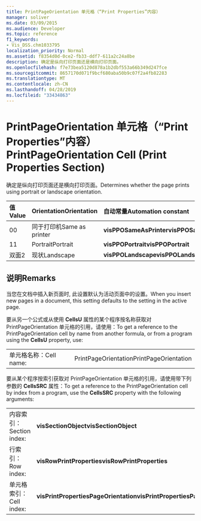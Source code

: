 ```yaml
---
title: PrintPageOrientation 单元格（“Print Properties”内容）
manager: soliver
ms.date: 03/09/2015
ms.audience: Developer
ms.topic: reference
f1_keywords:
- Vis_DSS.chm1033795
localization_priority: Normal
ms.assetid: f8354d0d-0ce2-fb33-ddf7-611a2c24a8be
description: 确定是纵向打印页面还是横向打印页面。
ms.openlocfilehash: f7e73bea5120d878a1b2dbf553a66b349d247fce
ms.sourcegitcommit: 8657170d071f9bcf680aba50b9c07f2a4fb82283
ms.translationtype: MT
ms.contentlocale: zh-CN
ms.lasthandoff: 04/28/2019
ms.locfileid: "33434863"
---
```

# <a name="printpageorientation-cell-print-properties-section"></a><span data-ttu-id="d8583-103">PrintPageOrientation 单元格（“Print Properties”内容）</span><span class="sxs-lookup"><span data-stu-id="d8583-103">PrintPageOrientation Cell (Print Properties Section)</span></span>

<span data-ttu-id="d8583-104">确定是纵向打印页面还是横向打印页面。</span><span class="sxs-lookup"><span data-stu-id="d8583-104">Determines whether the page prints using portrait or landscape orientation.</span></span>
  
|<span data-ttu-id="d8583-105">**值**</span><span class="sxs-lookup"><span data-stu-id="d8583-105">**Value**</span></span>|<span data-ttu-id="d8583-106">**Orientation**</span><span class="sxs-lookup"><span data-stu-id="d8583-106">**Orientation**</span></span>|<span data-ttu-id="d8583-107">**自动常量**</span><span class="sxs-lookup"><span data-stu-id="d8583-107">**Automation constant**</span></span>|
|:-----|:-----|:-----|
| <span data-ttu-id="d8583-108">0</span><span class="sxs-lookup"><span data-stu-id="d8583-108">0</span></span>  <br/> | <span data-ttu-id="d8583-109">同于打印机</span><span class="sxs-lookup"><span data-stu-id="d8583-109">Same as printer</span></span>  <br/> |<span data-ttu-id="d8583-110">**visPPOSameAsPrinter**</span><span class="sxs-lookup"><span data-stu-id="d8583-110">**visPPOSameAsPrinter**</span></span> <br/> |
| <span data-ttu-id="d8583-111">1</span><span class="sxs-lookup"><span data-stu-id="d8583-111">1</span></span>  <br/> | <span data-ttu-id="d8583-112">Portrait</span><span class="sxs-lookup"><span data-stu-id="d8583-112">Portrait</span></span>  <br/> |<span data-ttu-id="d8583-113">**visPPOPortrait**</span><span class="sxs-lookup"><span data-stu-id="d8583-113">**visPPOPortrait**</span></span> <br/> |
|<span data-ttu-id="d8583-114">双面</span><span class="sxs-lookup"><span data-stu-id="d8583-114">2</span></span>  <br/> |<span data-ttu-id="d8583-115">现状</span><span class="sxs-lookup"><span data-stu-id="d8583-115">Landscape</span></span>  <br/> |<span data-ttu-id="d8583-116">**visPPOLandscape**</span><span class="sxs-lookup"><span data-stu-id="d8583-116">**visPPOLandscape**</span></span> <br/> |
   
## <a name="remarks"></a><span data-ttu-id="d8583-117">说明</span><span class="sxs-lookup"><span data-stu-id="d8583-117">Remarks</span></span>

<span data-ttu-id="d8583-118">当您在文档中插入新页面时, 此设置默认为活动页面中的设置。</span><span class="sxs-lookup"><span data-stu-id="d8583-118">When you insert new pages in a document, this setting defaults to the setting in the active page.</span></span>
  
<span data-ttu-id="d8583-119">要从另一个公式或从使用 **CellsU** 属性的某个程序按名称获取对 PrintPageOrientation 单元格的引用，请使用：</span><span class="sxs-lookup"><span data-stu-id="d8583-119">To get a reference to the PrintPageOrientation cell by name from another formula, or from a program using the **CellsU** property, use:</span></span> 
  
|||
|:-----|:-----|
| <span data-ttu-id="d8583-120">单元格名称：</span><span class="sxs-lookup"><span data-stu-id="d8583-120">Cell name:</span></span>  <br/> | <span data-ttu-id="d8583-121">PrintPageOrientation</span><span class="sxs-lookup"><span data-stu-id="d8583-121">PrintPageOrientation</span></span>  <br/> |
   
<span data-ttu-id="d8583-122">要从某个程序按索引获取对 PrintPageOrientation 单元格的引用，请使用带下列参数的 **CellsSRC** 属性：</span><span class="sxs-lookup"><span data-stu-id="d8583-122">To get a reference to the PrintPageOrientation cell by index from a program, use the **CellsSRC** property with the following arguments:</span></span> 
  
|||
|:-----|:-----|
| <span data-ttu-id="d8583-123">内容索引：</span><span class="sxs-lookup"><span data-stu-id="d8583-123">Section index:</span></span>  <br/> |<span data-ttu-id="d8583-124">**visSectionObject**</span><span class="sxs-lookup"><span data-stu-id="d8583-124">**visSectionObject**</span></span> <br/> |
| <span data-ttu-id="d8583-125">行索引：</span><span class="sxs-lookup"><span data-stu-id="d8583-125">Row index:</span></span>  <br/> |<span data-ttu-id="d8583-126">**visRowPrintProperties**</span><span class="sxs-lookup"><span data-stu-id="d8583-126">**visRowPrintProperties**</span></span> <br/> |
| <span data-ttu-id="d8583-127">单元格索引：</span><span class="sxs-lookup"><span data-stu-id="d8583-127">Cell index:</span></span>  <br/> |<span data-ttu-id="d8583-128">**visPrintPropertiesPageOrientation**</span><span class="sxs-lookup"><span data-stu-id="d8583-128">**visPrintPropertiesPageOrientation**</span></span> <br/> |
   

